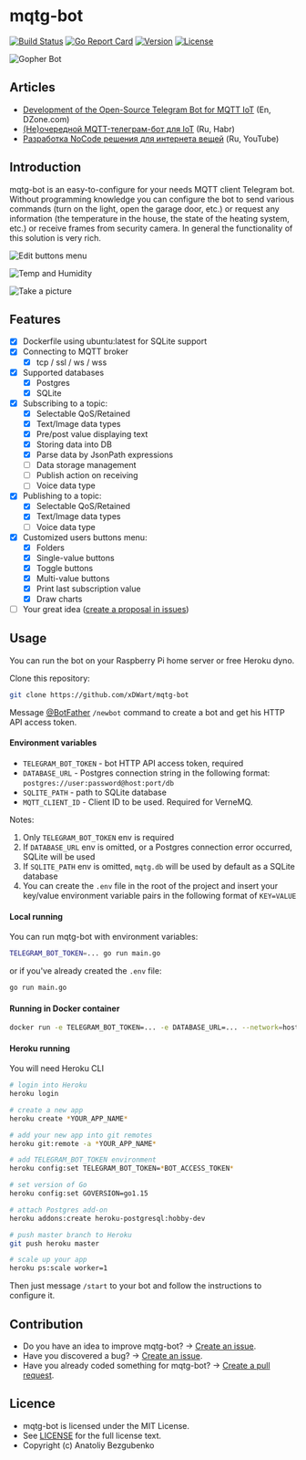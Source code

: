 # mqtg-bot

[![Build Status](https://github.com/xDWart/mqtg-bot/workflows/Build/badge.svg)](https://github.com/xDWart/mqtg-bot/actions?query=workflow%3ABuild)
[![Go Report Card](https://goreportcard.com/badge/github.com/xDWart/mqtg-bot)](https://goreportcard.com/report/github.com/xDWart/mqtg-bot)
[![Version](https://img.shields.io/github/go-mod/go-version/xDWart/mqtg-bot)](go.mod)
[![License](https://img.shields.io/github/license/xDWart/mqtg-bot)](LICENSE)

![Gopher Bot](https://github.com/xDWart/mqtg-bot/raw/master/assets/kdpv.jpg)

## Articles

- [Development of the Open-Source Telegram Bot for MQTT IoT](https://dzone.com/articles/development-of-the-open-source-telegram-bot-for-mq) (En, DZone.com)
- [(Не)очередной MQTT-телеграм-бот для IoT](https://habr.com/ru/post/526672/) (Ru, Habr)
- [Разработка NoCode решения для интернета вещей](https://youtu.be/Ja2AjOAGnnY) (Ru, YouTube)

## Introduction

mqtg-bot is an easy-to-configure for your needs MQTT client Telegram bot. Without programming knowledge you can configure the bot to send various commands (turn on the light, open the garage door, etc.) or request any information (the temperature in the house, the state of the heating system, etc.) or receive frames from security camera. In general the functionality of this solution is very rich.

![Edit buttons menu](https://github.com/xDWart/mqtg-bot/raw/master/assets/edit_buttons_menu.jpg)

![Temp and Humidity](https://github.com/xDWart/mqtg-bot/raw/master/assets/temp_and_humidity.jpg)

![Take a picture](https://github.com/xDWart/mqtg-bot/raw/master/assets/take_a_picture.jpg)

## Features

- [x] Dockerfile using ubuntu:latest for SQLite support
- [x] Connecting to MQTT broker
    - [x] tcp / ssl / ws / wss
- [x] Supported databases
    - [x] Postgres
    - [x] SQLite
- [x] Subscribing to a topic:
    - [x] Selectable QoS/Retained
    - [x] Text/Image data types
    - [x] Pre/post value displaying text
    - [x] Storing data into DB
    - [x] Parse data by JsonPath expressions
    - [ ] Data storage management
    - [ ] Publish action on receiving
    - [ ] Voice data type
- [x] Publishing to a topic:
    - [x] Selectable QoS/Retained
    - [x] Text/Image data types
    - [ ] Voice data type
- [x] Customized users buttons menu:
    - [x] Folders
    - [x] Single-value buttons
    - [x] Toggle buttons
    - [x] Multi-value buttons
    - [x] Print last subscription value
    - [x] Draw charts
- [ ] Your great idea ([create a proposal in issues](https://github.com/xDWart/mqtg-bot/issues/new/choose))

## Usage

You can run the bot on your Raspberry Pi home server or free Heroku dyno.

Clone this repository:
```sh
git clone https://github.com/xDWart/mqtg-bot
```

Message [@BotFather](https://telegram.me/BotFather) `/newbot` command to create a bot and get his HTTP API access token.

#### Environment variables

- `TELEGRAM_BOT_TOKEN` - bot HTTP API access token, required
- `DATABASE_URL` - Postgres connection string in the following format: `postgres://user:password@host:port/db`
- `SQLITE_PATH` - path to SQLite database
- `MQTT_CLIENT_ID` - Client ID to be used. Required for VerneMQ.

Notes:
1. Only `TELEGRAM_BOT_TOKEN` env is required
1. If `DATABASE_URL` env is omitted, or a Postgres connection error occurred, SQLite will be used
1. If `SQLITE_PATH` env is omitted, `mqtg.db` will be used by default as a SQLite database
1. You can create the `.env` file in the root of the project and insert your key/value environment variable pairs in the following format of `KEY=VALUE`

#### Local running

You can run mqtg-bot with environment variables:

```sh
TELEGRAM_BOT_TOKEN=... go run main.go
```

or if you've already created the `.env` file:

```sh
go run main.go
```

#### Running in Docker container

```sh
docker run -e TELEGRAM_BOT_TOKEN=... -e DATABASE_URL=... --network=host owart/mqtg-bot
```

#### Heroku running

You will need Heroku CLI

```sh
# login into Heroku
heroku login

# create a new app
heroku create *YOUR_APP_NAME*

# add your new app into git remotes
heroku git:remote -a *YOUR_APP_NAME*

# add TELEGRAM_BOT_TOKEN environment
heroku config:set TELEGRAM_BOT_TOKEN=*BOT_ACCESS_TOKEN*

# set version of Go
heroku config:set GOVERSION=go1.15

# attach Postgres add-on
heroku addons:create heroku-postgresql:hobby-dev

# push master branch to Heroku
git push heroku master

# scale up your app
heroku ps:scale worker=1
```

Then just message `/start` to your bot and follow the instructions to configure it.

## Contribution

- Do you have an idea to improve mqtg-bot? -> [Create an issue](https://github.com/xDWart/mqtg-bot/issues/new/choose).
- Have you discovered a bug? -> [Create an issue](https://github.com/xDWart/mqtg-bot/issues/new/choose).
- Have you already coded something for mqtg-bot? -> [Create a pull request](https://github.com/xDWart/mqtg-bot/compare).

## Licence

- mqtg-bot is licensed under the MIT License.
- See [LICENSE](LICENSE) for the full license text.
- Copyright (c) Anatoliy Bezgubenko
